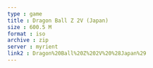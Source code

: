 ```yaml
---
type : game
title : Dragon Ball Z 2V (Japan)
size : 600.5 M
format : iso
archive : zip
server : myrient
link2 : Dragon%20Ball%20Z%202V%20%28Japan%29
---
```

